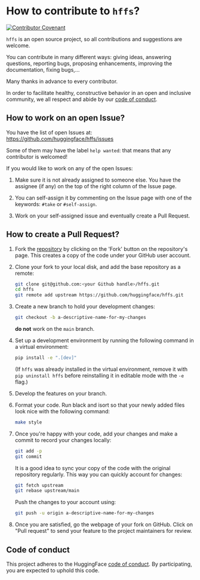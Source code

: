 # How to contribute to `hffs`?
[![Contributor Covenant](https://img.shields.io/badge/Contributor%20Covenant-2.0-4baaaa.svg)](CODE_OF_CONDUCT.md)

`hffs` is an open source project, so all contributions and suggestions are welcome.

You can contribute in many different ways: giving ideas, answering questions, reporting bugs, proposing enhancements, 
improving the documentation, fixing bugs,...

Many thanks in advance to every contributor.

In order to facilitate healthy, constructive behavior in an open and inclusive community, we all respect and abide by 
our [code of conduct](CODE_OF_CONDUCT.md).

## How to work on an open Issue?
You have the list of open Issues at: https://github.com/huggingface/hffs/issues

Some of them may have the label `help wanted`: that means that any contributor is welcomed!

If you would like to work on any of the open Issues:

1. Make sure it is not already assigned to someone else. You have the assignee (if any) on the top of the right column of the Issue page.

2. You can self-assign it by commenting on the Issue page with one of the keywords: `#take` or `#self-assign`.

3. Work on your self-assigned issue and eventually create a Pull Request.

## How to create a Pull Request?
1. Fork the [repository](https://github.com/huggingface/hffs) by clicking on the 'Fork' button on the repository's page. This creates a copy of the code under your GitHub user account.

2. Clone your fork to your local disk, and add the base repository as a remote:

	```bash
	git clone git@github.com:<your Github handle>/hffs.git
	cd hffs
	git remote add upstream https://github.com/huggingface/hffs.git
	```

3. Create a new branch to hold your development changes:

	```bash
	git checkout -b a-descriptive-name-for-my-changes
	```

	**do not** work on the `main` branch.

4. Set up a development environment by running the following command in a virtual environment:

	```bash
	pip install -e ".[dev]"
	```

   (If `hffs` was already installed in the virtual environment, remove
   it with `pip uninstall hffs` before reinstalling it in editable
   mode with the `-e` flag.)

5. Develop the features on your branch. 

6. Format your code. Run black and isort so that your newly added files look nice with the following command:

	```bash
	make style
	```

7. Once you're happy with your code, add your changes and make a commit to record your changes locally:

	```bash
	git add -p
	git commit
	```

	It is a good idea to sync your copy of the code with the original
	repository regularly. This way you can quickly account for changes:

	```bash
	git fetch upstream
	git rebase upstream/main
    ```

   Push the changes to your account using:

   ```bash
   git push -u origin a-descriptive-name-for-my-changes
   ```

8. Once you are satisfied, go the webpage of your fork on GitHub. Click on "Pull request" to send your feature to the project maintainers for review.

## Code of conduct

This project adheres to the HuggingFace [code of conduct](CODE_OF_CONDUCT.md). 
By participating, you are expected to uphold this code.